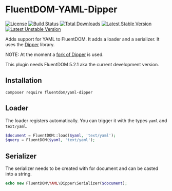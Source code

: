 FluentDOM-YAML-Dipper
=====================

[![License](https://poser.pugx.org/fluentdom/yaml-dipper/license.svg)](http://www.opensource.org/licenses/mit-license.php)
[![Build Status](https://travis-ci.org/FluentDOM/YAML-Dipper.svg?branch=master)](https://travis-ci.org/FluentDOM/HTML5)
[![Total Downloads](https://poser.pugx.org/fluentdom/yaml-dipper/downloads.svg)](https://packagist.org/packages/fluentdom/fluentdom)
[![Latest Stable Version](https://poser.pugx.org/fluentdom/yaml-dipper/v/stable.svg)](https://packagist.org/packages/fluentdom/fluentdom)
[![Latest Unstable Version](https://poser.pugx.org/fluentdom/yaml-dipper/v/unstable.svg)](https://packagist.org/packages/fluentdom/fluentdom)


Adds support for YAML to FluentDOM. It adds a loader and a serializer. It uses the
[Dipper](https://github.com/secondparty/dipper) library.

NOTE: At the moment a [fork of Dipper](https://github.com/FluentDOM/dipper) is used.

This plugin needs FluentDOM 5.2.1 aka the current development version.

Installation
------------

```text
composer require fluentdom/yaml-dipper
```

Loader
------

The loader registers automatically. You can trigger it with the types `yaml` and `text/yaml`.

```php
$document = FluentDOM::load($yaml, 'text/yaml');
$query = FluentDOM($yaml, 'text/yaml');
```

Serializer
----------

The serializer needs to be created with for document and can be casted into a string.

```php
echo new FluentDOM\YAML\Dipper\Serializer($document);
```



